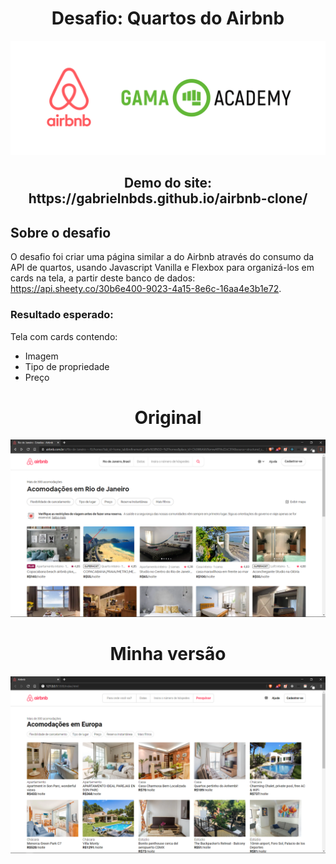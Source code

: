 <h1 align=center>Desafio: Quartos do Airbnb </h1>  

<p align=center>
  <img width=800 src="./assets/splash.png">
</p>

<h2 align=center>Demo do site: https://gabrielnbds.github.io/airbnb-clone/ </h2>  

## Sobre o desafio

O desafio foi criar uma página similar a do Airbnb através do consumo da API de quartos, usando Javascript Vanilla e Flexbox para organizá-los em cards na tela, a partir deste banco de dados: https://api.sheety.co/30b6e400-9023-4a15-8e6c-16aa4e3b1e72.

### Resultado esperado: 
Tela com cards contendo: 
- Imagem
- Tipo de propriedade
- Preço

<h1 align=center>Original</h1>
<p align=center>
  <img width=800 src="./assets/original.png">
</p>
<h1 align=center>Minha versão</h1>
<p align=center>
  <img width=800 src="./assets/myairbnb.png">
</p>
